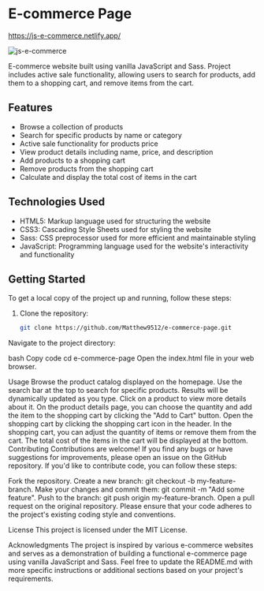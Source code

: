 # E-commerce Page

https://js-e-commerce.netlify.app/

![js-e-commerce](https://github.com/Matthew9512/e-commerce-page/assets/108298198/1aa2d31d-1872-4f67-88c8-7f8fd107bee6)

E-commerce website built using vanilla JavaScript and Sass. Project includes active sale functionality, allowing users to search for products, add them to a shopping cart, and remove items from the cart.

## Features

- Browse a collection of products
- Search for specific products by name or category
- Active sale functionality for products price 
- View product details including name, price, and description
- Add products to a shopping cart
- Remove products from the shopping cart
- Calculate and display the total cost of items in the cart

## Technologies Used

- HTML5: Markup language used for structuring the website
- CSS3: Cascading Style Sheets used for styling the website
- Sass: CSS preprocessor used for more efficient and maintainable styling
- JavaScript: Programming language used for the website's interactivity and functionality

## Getting Started

To get a local copy of the project up and running, follow these steps:

1. Clone the repository:

   ```bash
   git clone https://github.com/Matthew9512/e-commerce-page.git
Navigate to the project directory:

bash
Copy code
cd e-commerce-page
Open the index.html file in your web browser.

Usage
Browse the product catalog displayed on the homepage.
Use the search bar at the top to search for specific products. Results will be dynamically updated as you type.
Click on a product to view more details about it.
On the product details page, you can choose the quantity and add the item to the shopping cart by clicking the "Add to Cart" button.
Open the shopping cart by clicking the shopping cart icon in the header.
In the shopping cart, you can adjust the quantity of items or remove them from the cart.
The total cost of the items in the cart will be displayed at the bottom.
Contributing
Contributions are welcome! If you find any bugs or have suggestions for improvements, please open an issue on the GitHub repository. If you'd like to contribute code, you can follow these steps:

Fork the repository.
Create a new branch: git checkout -b my-feature-branch.
Make your changes and commit them: git commit -m "Add some feature".
Push to the branch: git push origin my-feature-branch.
Open a pull request on the original repository.
Please ensure that your code adheres to the project's existing coding style and conventions.

License
This project is licensed under the MIT License.

Acknowledgments
The project is inspired by various e-commerce websites and serves as a demonstration of building a functional e-commerce page using vanilla JavaScript and Sass.
Feel free to update the README.md with more specific instructions or additional sections based on your project's requirements.
